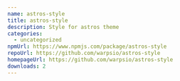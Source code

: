 ```yaml
---
name: astros-style
title: astros-style
description: Style for astros theme
categories:
  - uncategorized
npmUrl: https://www.npmjs.com/package/astros-style
repoUrl: https://github.com/warpsio/astros-style
homepageUrl: https://github.com/warpsio/astros-style
downloads: 2
---
```

